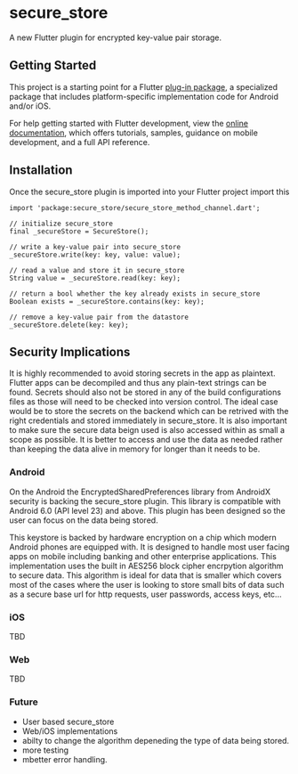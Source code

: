 # secure_store

A new Flutter plugin for encrypted key-value pair storage.

## Getting Started

This project is a starting point for a Flutter
[plug-in package](https://flutter.dev/developing-packages/),
a specialized package that includes platform-specific implementation code for
Android and/or iOS.

For help getting started with Flutter development, view the
[online documentation](https://flutter.dev/docs), which offers tutorials,
samples, guidance on mobile development, and a full API reference.

## Installation 

Once the secure_store plugin is imported into your Flutter project import this 

    import 'package:secure_store/secure_store_method_channel.dart';

	// initialize secure_store
    final _secureStore = SecureStore();

	// write a key-value pair into secure_store
    _secureStore.write(key: key, value: value);
	
	// read a value and store it in secure_store
	String value = _secureStore.read(key: key);
	
	// return a bool whether the key already exists in secure_store
	Boolean exists = _secureStore.contains(key: key);
	
	// remove a key-value pair from the datastore
	_secureStore.delete(key: key);
	

## Security Implications

It is highly recommended to avoid storing secrets in the app as plaintext. Flutter apps can be decompiled and thus any plain-text strings can be found. Secrets should also not be stored in any of the build configurations files as those will need to be checked into version control. The ideal case would be to store the secrets on the backend which can be retrived with the right credentials and stored immediately in secure_store. It is also important to make sure the secure data beign used is also accessed within as small a scope as possible. It is better to access and use the data as needed rather than keeping the data alive in memory for longer than it needs to be. 

### Android

On the Android the EncryptedSharedPreferences library from AndroidX security is backing the secure_store plugin. This library is compatible with Android 6.0 (API level 23) and above. This plugin has been designed so the user can focus on the data being stored. 

This keystore is backed by hardware encryption on a chip which modern Android phones are equipped with. It is designed to handle most user facing apps on mobile including banking and other enterprise applications. This implementation uses the built in AES256 block cipher encrpytion algorithm to secure data. This algorithm is ideal for data that is smaller which covers most of the cases where the user is looking to store small bits of data such as a secure base url for http requests, user passwords, access keys, etc... 

### iOS

TBD

### Web

TBD

### Future

- User based secure_store
- Web/iOS implementations
- abilty to change the algorithm depeneding the type of data being stored. 
- more testing
- mbetter error handling. 
